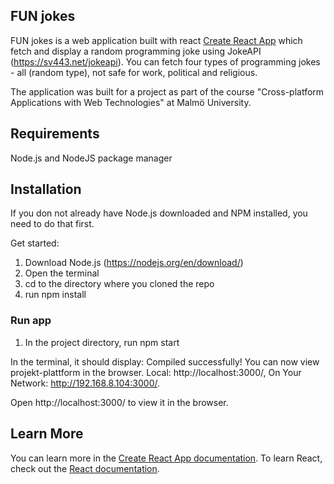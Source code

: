 ## FUN jokes

FUN jokes is a web application built with react [Create React App](https://github.com/facebook/create-react-app) which fetch and display a random programming joke using JokeAPI (https://sv443.net/jokeapi). You can fetch four types of programming jokes - all (random type), not safe for work, political and religious.

The application was built for a project as part of the course "Cross-platform Applications with Web Technologies" at Malmö University.

## Requirements

Node.js and
NodeJS package manager

## Installation
If you don not already have Node.js downloaded and NPM installed, you need to do that first.

Get started:
1. Download Node.js (https://nodejs.org/en/download/)
2. Open the terminal
3. cd to the directory where you cloned the repo
4. run npm install

### Run app

1. In the project directory, run npm start

In the terminal, it should display: Compiled successfully! You can now view projekt-plattform in the browser. Local: http://localhost:3000/, On Your Network: http://192.168.8.104:3000/.

Open http://localhost:3000/ to view it in the browser.

## Learn More

You can learn more in the [Create React App documentation](https://facebook.github.io/create-react-app/docs/getting-started).
To learn React, check out the [React documentation](https://reactjs.org/).
